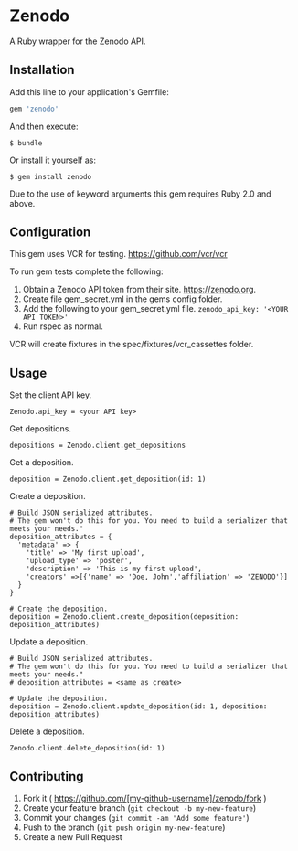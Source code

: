 # Zenodo

A Ruby wrapper for the Zenodo API.

## Installation

Add this line to your application's Gemfile:

```ruby
gem 'zenodo'
```

And then execute:

    $ bundle

Or install it yourself as:

    $ gem install zenodo

Due to the use of keyword arguments this gem requires Ruby 2.0 and above.

## Configuration

This gem uses VCR for testing. https://github.com/vcr/vcr

To run gem tests complete the following:
1. Obtain a Zenodo API token from their site. https://zenodo.org.
2. Create file gem_secret.yml in the gems config folder.
3. Add the following to your gem_secret.yml file. ```zenodo_api_key: '<YOUR API TOKEN>'```
4. Run rspec as normal.

VCR will create fixtures in the spec/fixtures/vcr_cassettes folder.

## Usage

Set the client API key.
```
Zenodo.api_key = <your API key>
```

Get depositions.
```
depositions = Zenodo.client.get_depositions
```

Get a deposition.
```
deposition = Zenodo.client.get_deposition(id: 1)
```

Create a deposition.
```
# Build JSON serialized attributes.
# The gem won't do this for you. You need to build a serializer that meets your needs."
deposition_attributes = {
  'metadata' => {
    'title' => 'My first upload',
    'upload_type' => 'poster',
    'description' => 'This is my first upload',
    'creators' =>[{'name' => 'Doe, John','affiliation' => 'ZENODO'}]
  }
}

# Create the deposition.
deposition = Zenodo.client.create_deposition(deposition: deposition_attributes)
```

Update a deposition.
```
# Build JSON serialized attributes.
# The gem won't do this for you. You need to build a serializer that meets your needs."
# deposition_attributes = <same as create>

# Update the deposition.
deposition = Zenodo.client.update_deposition(id: 1, deposition: deposition_attributes)
```

Delete a deposition.
```
Zenodo.client.delete_deposition(id: 1)
```

## Contributing

1. Fork it ( https://github.com/[my-github-username]/zenodo/fork )
2. Create your feature branch (`git checkout -b my-new-feature`)
3. Commit your changes (`git commit -am 'Add some feature'`)
4. Push to the branch (`git push origin my-new-feature`)
5. Create a new Pull Request
